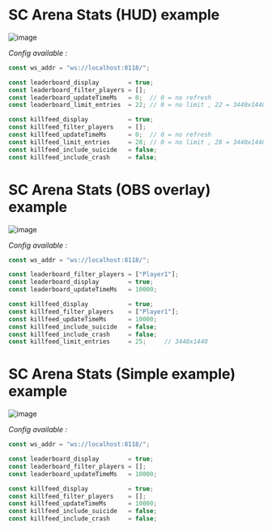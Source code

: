 # SC Arena Stats (HUD) example

![image](https://github.com/user-attachments/assets/5b8b1a94-ce90-4661-8665-05352f420c94)

*Config available :*
```js
const ws_addr = "ws://localhost:8118/";

const leaderboard_display        = true;
const leaderboard_filter_players = [];
const leaderboard_updateTimeMs   = 0;  // 0 = no refresh
const leaderboard_limit_entries  = 22; // 0 = no limit , 22 = 3440x1440

const killfeed_display           = true;
const killfeed_filter_players    = [];        
const killfeed_updateTimeMs      = 0;  // 0 = no refresh
const killfeed_limit_entries     = 28; // 0 = no limit , 28 = 3440x1440
const killfeed_include_suicide   = false;
const killfeed_include_crash     = false;
```

# SC Arena Stats (OBS overlay) example

![image](https://github.com/user-attachments/assets/a2060ad5-3ba4-4343-982d-8cb44afa6bba)

*Config available :*
```js
const ws_addr = "ws://localhost:8118/";

const leaderboard_filter_players = ["Player1"];        
const leaderboard_display        = true;
const leaderboard_updateTimeMs   = 10000;

const killfeed_display           = true;
const killfeed_filter_players    = ["Player1"];
const killfeed_updateTimeMs      = 10000;    
const killfeed_include_suicide   = false;
const killfeed_include_crash     = false;
const killfeed_limit_entries     = 25;     // 3440x1440
```

# SC Arena Stats (Simple example) example

![image](https://github.com/user-attachments/assets/3e65752d-797f-4aa8-9d83-2952be062d3d)

*Config available :*
```js
const ws_addr = "ws://localhost:8118/";

const leaderboard_display        = true;
const leaderboard_filter_players = [];
const leaderboard_updateTimeMs   = 10000;

const killfeed_display           = true;
const killfeed_filter_players    = [];        
const killfeed_updateTimeMs      = 10000;
const killfeed_include_suicide   = false;
const killfeed_include_crash     = false;
```
